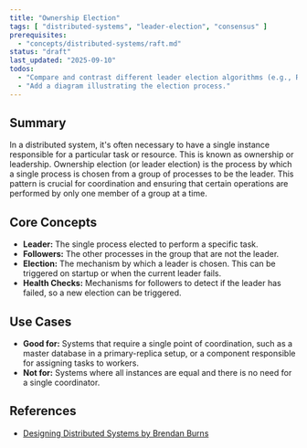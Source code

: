```yaml
---
title: "Ownership Election"
tags: [ "distributed-systems", "leader-election", "consensus" ]
prerequisites:
  - "concepts/distributed-systems/raft.md"
status: "draft"
last_updated: "2025-09-10"
todos:
  - "Compare and contrast different leader election algorithms (e.g., Raft, Paxos, Bully algorithm)."
  - "Add a diagram illustrating the election process."
---
```


## Summary

In a distributed system, it's often necessary to have a single instance responsible for a particular task or resource. This is known as ownership or leadership. Ownership election (or leader election) is the process by which a single process is chosen from a group of processes to be the leader. This pattern is crucial for coordination and ensuring that certain operations are performed by only one member of a group at a time.

## Core Concepts

-   **Leader:** The single process elected to perform a specific task.
-   **Followers:** The other processes in the group that are not the leader.
-   **Election:** The mechanism by which a leader is chosen. This can be triggered on startup or when the current leader fails.
-   **Health Checks:** Mechanisms for followers to detect if the leader has failed, so a new election can be triggered.

## Use Cases

-   **Good for:** Systems that require a single point of coordination, such as a master database in a primary-replica setup, or a component responsible for assigning tasks to workers.
-   **Not for:** Systems where all instances are equal and there is no need for a single coordinator.

## References

-   [Designing Distributed Systems by Brendan Burns](https://www.oreilly.com/library/view/designing-distributed-systems/9781491983638/)
